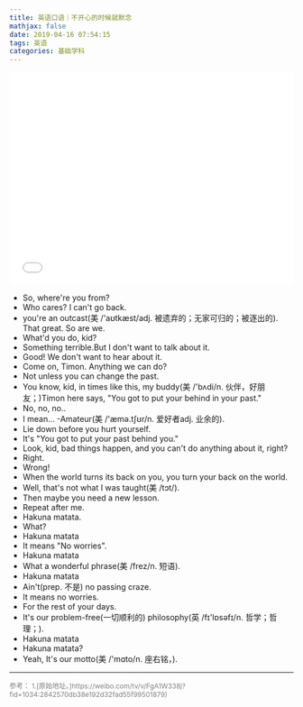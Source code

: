 ```yaml
---
title: 英语口语｜不开心的时候就默念
mathjax: false
date: 2019-04-16 07:54:15
tags: 英语
categories: 基础学科
---
```


<div style="position: relative; width: 100%; height: 0; padding-bottom: 75%;"><iframe 
src="//gslb.miaopai.com/stream/Ki~COuKsviaeBkoj1PO9bT8n~lDnwyQjmlFktQ__.mp4?vend=miaopai&ssig=e2f73b9d4b4d8300c6f784a1edb7e45c&time_stamp=1555393270724&mpflag=32" scrolling="no" border="0" 
frameborder="no" framespacing="0" allowfullscreen="true" style="position: absolute; width: 100%; 
height: 100%; left: 0; top: 0;"> </iframe></div>

<!--more-->


- So, where're you from?
- Who cares? I can't go back.
- you're an outcast(美 /'aʊtkæst/adj. 被遗弃的；无家可归的；被逐出的). That great. So are we.
- What'd you do, kid?
-  Something terrible.But I don't want to talk about it.
- Good! We don't want to hear about it.
-  Come on, Timon. Anything we can do?
- Not unless you can change the past.
- You know, kid, in times like this, my buddy(美 /'bʌdi/n. 伙伴，好朋友；)Timon here says, "You got to put your behind in your past."
- No, no, no..
- I mean... -Amateur(美 /'æmə.tʃʊr/n. 爱好者adj. 业余的).
-  Lie down before you hurt yourself.
- It's "You got to put your past behind you."
- Look, kid, bad things happen, and you can't do anything about it, right?
- Right.
- Wrong!
- When the world turns its back on you, you turn your back on the world.
- Well, that's not what I was taught(美 /tɔt/).
- Then maybe you need a new lesson.
- Repeat after me.
- Hakuna matata.
- What?
- Hakuna matata 
- It means "No worries".
- Hakuna matata 
- What a wonderful phrase(美 /frez/n. 短语).
- Hakuna matata 
- Ain't(prep. 不是) no passing craze.
- It means no worries.
- For the rest of your days.
- It's our problem-free(一切顺利的) philosophy(英 /fɪ'lɒsəfɪ/n. 哲学；哲理；).
- Hakuna matata
- Hakuna matata?
- Yeah, It's our motto(美 /'mɑto/n. 座右铭，).


<hr/>
<span style="color:gray;font-size:12px">
参考：
1.[原始地址。]https://weibo.com/tv/v/FgA1W338j?fid=1034:2842570db38e192d32fad55f99501879)
</span>
